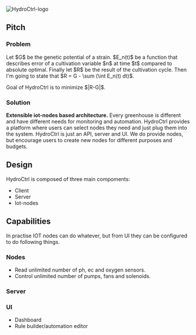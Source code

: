 ![HydroCtrl-logo](https://user-images.githubusercontent.com/68817622/210755586-5aa0ddc7-f66c-4db1-8e68-a135ee4e9bea.png)

## Pitch
### Problem
<p>Let $G$ be the genetic potential of a strain.
$E_n(t)$ be a function that describes error of a cultivation variable $n$ at time $t$ compared to absolute optimal.
Finally let $R$ be the result of the cultivation cycle.
Then I'm going to state that $R = G - \sum (\int E_n(t) dt)$.</p>
<p>Goal of HydroCtrl is to minimize $|R-G|$.</p>

### Solution
<strong>Extensible iot-nodes based architecture.</strong>
Every greenhouse is different and have different needs for monitoring and automation.
HydroCtrl provides a platform where users can select nodes they need and just plug them into the system.
HydroCtrl is just an API, server and UI. We do provide nodes, but encourage users to create new nodes
for different purposes and budgets.

## Design
HydroCtrl is composed of three main compoments:
- Client 
- Server 
- Iot-nodes

## Capabilities
In practise IOT nodes can do whatever, but from UI they can be configured to do following things.
### Nodes
- Read unlimited number of ph, ec and oxygen sensors.
- Control unlimited number of pumps, fans and solenoids.
### Server

### UI
- Dashboard
- Rule builder/automation editor




